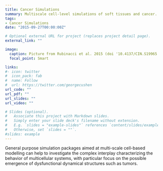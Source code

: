 ```yaml
---
title: Cancer Simulations
summary: Multiscale cell-level simulations of soft tissues and cancer.
tags:
- Cancer Simulations
date: "2015-09-27T00:00:00Z"

# Optional external URL for project (replaces project detail page).
external_link: ""

image:
  caption: Picture from Rubinacci et al. 2015 (doi '10.4137/CIN.S19965')
  focal_point: Smart

links:
#- icon: twitter
#  icon_pack: fab
#  name: Follow
#  url: https://twitter.com/georgecushen
url_code: ""
url_pdf: ""
url_slides: ""
url_video: ""

# Slides (optional).
#   Associate this project with Markdown slides.
#   Simply enter your slide deck's filename without extension.
#   E.g. `slides = "example-slides"` references `content/slides/example-slides.md`.
#   Otherwise, set `slides = ""`.
#slides: example
---
```


General purpose simulation packages aimed at multi-scale cell-based modelling can help to investigate the complex interplay characterizing the behavior of multicellular systems, with particular focus on the possible emergence of  dysfunctional  dynamical  structures  such  as  tumors.
